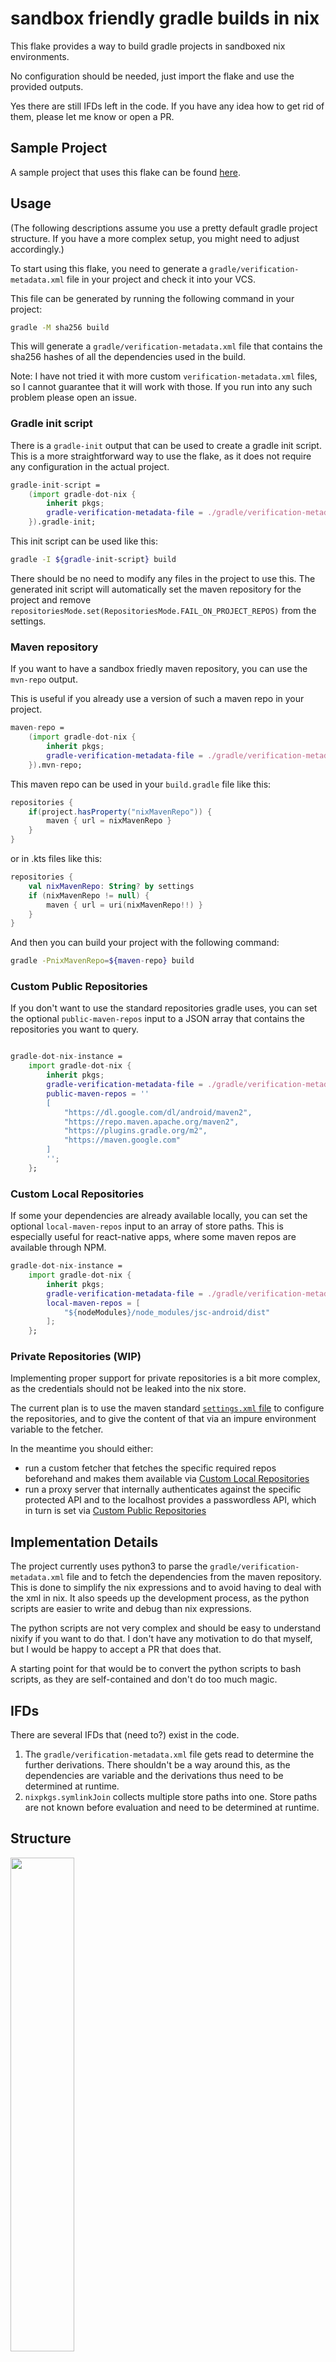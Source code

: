 sandbox friendly gradle builds in nix
======================================

This flake provides a way to build gradle projects in sandboxed nix environments.

No configuration should be needed, just import the flake and use the provided outputs.

Yes there are still IFDs left in the code. 
If you have any idea how to get rid of them, please let me know or open a PR.

Sample Project
---

A sample project that uses this flake can be found [here](https://github.com/CrazyChaoz/Minimal-Android-UWB-App).

Usage
---

(The following descriptions assume you use a pretty default gradle project structure. If you have a more complex setup, you might need to adjust accordingly.)

To start using this flake, you need to generate a `gradle/verification-metadata.xml` file in your project and check it into your VCS.

This file can be generated by running the following command in your project:
```sh
gradle -M sha256 build
```

This will generate a `gradle/verification-metadata.xml` file that contains the sha256 hashes of all the dependencies used in the build.

Note: I have not tried it with more custom `verification-metadata.xml` files, so I cannot guarantee that it will work with those. If you run into any such problem please open an issue.


### Gradle init script

There is a `gradle-init` output that can be used to create a gradle init script.
This is a more straightforward way to use the flake, as it does not require any configuration in the actual project.

```nix
gradle-init-script = 
    (import gradle-dot-nix {
        inherit pkgs;
        gradle-verification-metadata-file = ./gradle/verification-metadata.xml;
    }).gradle-init;
```

This init script can be used like this:
```sh
gradle -I ${gradle-init-script} build
```

There should be no need to modify any files in the project to use this.
The generated init script will automatically set the maven repository for the project and remove `repositoriesMode.set(RepositoriesMode.FAIL_ON_PROJECT_REPOS)` from the settings.


### Maven repository

If you want to have a sandbox friedly maven repository, you can use the `mvn-repo` output.

This is useful if you already use a version of such a maven repo in your project.
```nix
maven-repo = 
    (import gradle-dot-nix {
        inherit pkgs;
        gradle-verification-metadata-file = ./gradle/verification-metadata.xml;
    }).mvn-repo;
```
This maven repo can be used in your `build.gradle` file like this:
```groovy
repositories {
    if(project.hasProperty("nixMavenRepo")) {
        maven { url = nixMavenRepo }
    }
}
```
or in .kts files like this:
```kotlin
repositories {
    val nixMavenRepo: String? by settings
    if (nixMavenRepo != null) {
        maven { url = uri(nixMavenRepo!!) }
    }
}
```

And then you can build your project with the following command:
```sh
gradle -PnixMavenRepo=${maven-repo} build
```


### Custom Public Repositories

If you don't want to use the standard repositories gradle uses, you can set the optional `public-maven-repos` input to a JSON array that contains the repositories you want to query.

```nix 

gradle-dot-nix-instance = 
    import gradle-dot-nix {
        inherit pkgs;
        gradle-verification-metadata-file = ./gradle/verification-metadata.xml;
        public-maven-repos = ''        
        [
            "https://dl.google.com/dl/android/maven2",
            "https://repo.maven.apache.org/maven2",
            "https://plugins.gradle.org/m2",
            "https://maven.google.com"
        ]
        '';
    };
```

### Custom Local Repositories

If some your dependencies are already available locally, you can set the optional `local-maven-repos` input to an array of store paths.
This is especially useful for react-native apps, where some maven repos are available through NPM.

```nix 
gradle-dot-nix-instance = 
    import gradle-dot-nix {
        inherit pkgs;
        gradle-verification-metadata-file = ./gradle/verification-metadata.xml;
        local-maven-repos = [
            "${nodeModules}/node_modules/jsc-android/dist"
        ];
    };
```

### Private Repositories (WIP)

Implementing proper support for private repositories is a bit more complex, as the credentials should not be leaked into the nix store.

The current plan is to use the maven standard [`settings.xml` file](https://maven.apache.org/settings.html#servers) to configure the repositories, and to give the content of that via an impure environment variable to the fetcher.

In the meantime you should either: 
- run a custom fetcher that fetches the specific required repos beforehand and makes them available via [Custom Local Repositories](README.md#custom-local-repositories)
- run a proxy server that internally authenticates against the specific protected API and to the localhost provides a passwordless API, which in turn is set via [Custom Public Repositories](README.md#custom-public-repositories)

Implementation Details
---

The project currently uses python3 to parse the `gradle/verification-metadata.xml` file and to fetch the dependencies from the maven repository.
This is done to simplify the nix expressions and to avoid having to deal with the xml in nix.
It also speeds up the development process, as the python scripts are easier to write and debug than nix expressions.

The python scripts are not very complex and should be easy to understand nixify if you want to do that. 
I don't have any motivation to do that myself, but I would be happy to accept a PR that does that.

A starting point for that would be to convert the python scripts to bash scripts, as they are self-contained and don't do too much magic.

IFDs
---

There are several IFDs that (need to?) exist in the code.

1. The `gradle/verification-metadata.xml` file gets read to determine the further derivations.
There shouldn't be a way around this, as the dependencies are variable and the derivations thus need to be determined at runtime.
2. `nixpkgs.symlinkJoin` collects multiple store paths into one.
Store paths are not known before evaluation and need to be determined at runtime.

Structure
---

<img src="https://github.com/CrazyChaoz/gradle-dot-nix/assets/19308955/341d89d6-6e80-4f44-a08a-7391584af474" width="45%" />

Special Thanks
---

- [Tad Fisher](https://github.com/tadfisher) for providing a [gist](https://gist.github.com/tadfisher/17000caf8653019a9a98fd9b9b921d93) that cleared up some questions I had (and some code I stole).
- [Brian McGee](https://bmcgee.ie/) for providing a [blog post](https://bmcgee.ie/posts/2023/02/nix-what-are-fixed-output-derivations-and-why-use-them/) that gave me the idea to use a gradle init script.
- [Martin Schwaighofer](https://github.com/mschwaig) for teaching me the basics of nix and for providing valuable feedback to get the project working.

Acknowledgment
---

_This work has been carried out within the scope of Digidow, the Christian Doppler Laboratory for Private Digital Authentication in the Physical World and has partially been supported by the LIT Secure and Correct Systems Lab. 
We gratefully acknowledge financial support by the Austrian Federal Ministry of Labour and Economy, the National Foundation for Research, Technology and Development, the Christian Doppler Research Association, 3 Banken IT GmbH, ekey biometric systems GmbH, Kepler Universitätsklinikum GmbH, NXP Semiconductors Austria GmbH & Co KG, Österreichische Staatsdruckerei GmbH, and the State of Upper Austria._

License
---

This flake is licensed under the MIT license. See the [LICENSE](./LICENSE) file for details.


